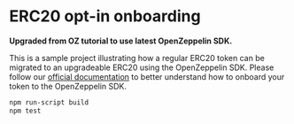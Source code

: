 # ERC20 opt-in onboarding

**Upgraded from OZ tutorial to use latest OpenZeppelin SDK.**

This is a sample project illustrating how a regular ERC20 token can be migrated to an upgradeable ERC20 using the OpenZeppelin SDK. Please follow our [official documentation](https://docs.zeppelinos.org/docs/erc20_onboarding.html) to better understand how to onboard your token to the OpenZeppelin SDK.

```bash
npm run-script build
npm test
```
